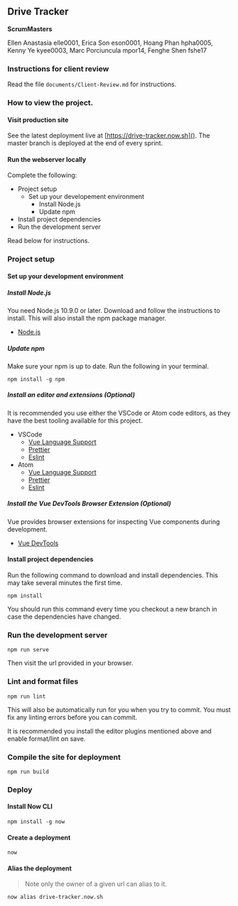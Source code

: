 Drive Tracker
---

**ScrumMasters**

Ellen Anastasia elle0001,
Erica Son eson0001,
Hoang Phan hpha0005,
Kenny Ye kyee0003,
Marc Porciuncula mpor14,
Fenghe Shen fshe17

### Instructions for client review

Read the file `documents/Client-Review.md` for instructions.

### How to view the project.

#### Visit production site

See the latest deployment live at [https://drive-tracker.now.sh](). The master branch is deployed at the end of every sprint.

#### Run the webserver locally

Complete the following:
- Project setup
  - Set up your developement environment
    - Install Node.js
    - Update npm
- Install project dependencies
- Run the development server 

Read below for instructions.

### Project setup

#### Set up your development environment

##### Install Node.js

You need Node.js 10.9.0 or later. Download and follow the instructions to install. This will also install the npm package manager.

- [Node.js](https://nodejs.org/en/)

##### Update npm

Make sure your npm is up to date. Run the following in your terminal.

```
npm install -g npm
```

##### Install an editor and extensions (Optional)

It is recommended you use either the VSCode or Atom code editors, as they have the best tooling available for this project.

- VSCode
  - [Vue Language Support](https://marketplace.visualstudio.com/items?itemName=octref.vetur)
  - [Prettier](https://marketplace.visualstudio.com/items?itemName=esbenp.prettier-vscode)
  - [Eslint](https://marketplace.visualstudio.com/items?itemName=dbaeumer.vscode-eslint)
- Atom
  - [Vue Language Support](https://atom.io/packages/language-vue)
  - [Prettier](https://atom.io/packages/prettier-atom)
  - [Eslint](https://atom.io/packages/linter-eslint)

##### Install the Vue DevTools Browser Extension (Optional)

Vue provides browser extensions for inspecting Vue components during development.

- [Vue DevTools](https://github.com/vuejs/vue-devtools)

#### Install project dependencies

Run the following command to download and install dependencies. This may take several minutes the first time.

```
npm install
```

You should run this command every time you checkout a new branch in case the dependencies have changed.

### Run the development server

```
npm run serve
```

Then visit the url provided in your browser.

### Lint and format files

```
npm run lint
```

This will also be automatically run for you when you try to commit. You must fix any linting errors before you can commit.

It is recommended you install the editor plugins mentioned above and enable format/lint on save.

### Compile the site for deployment

```
npm run build
```

### Deploy

#### Install Now CLI

```
npm install -g now
```

#### Create a deployment

```
now
```

#### Alias the deployment 

> Note only the owner of a given url can alias to it.

```
now alias drive-tracker.now.sh
```

